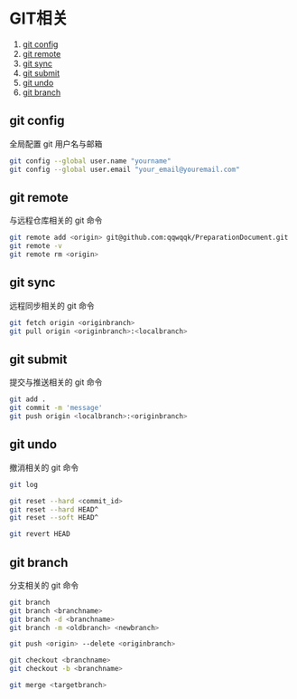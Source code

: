 # GIT相关

1. [git config](#git-config)
2. [git remote](#git-remote)
3. [git sync](#git-sync)
4. [git submit](#git-submit)
5. [git undo](#git-undo)
6. [git branch](#git-branch)

## git config
全局配置 git 用户名与邮箱
```bash
git config --global user.name "yourname"
git config --global user.email "your_email@youremail.com"
```

## git remote
与远程仓库相关的 git 命令
```bash
git remote add <origin> git@github.com:qqwqqk/PreparationDocument.git
git remote -v
git remote rm <origin>
```

## git sync
远程同步相关的 git 命令
```bash
git fetch origin <originbranch>
git pull origin <originbranch>:<localbranch>
```

## git submit
提交与推送相关的 git 命令
```bash
git add .
git commit -m 'message'
git push origin <localbranch>:<originbranch>
```

## git undo
撤消相关的 git 命令
```bash
git log

git reset --hard <commit_id>
git reset --hard HEAD^
git reset --soft HEAD^

git revert HEAD
```

## git branch
分支相关的 git 命令
```bash
git branch
git branch <branchname>
git branch -d <branchname>
git branch -m <oldbranch> <newbranch>

git push <origin> --delete <originbranch>

git checkout <branchname>
git checkout -b <branchname>

git merge <targetbranch>
```
